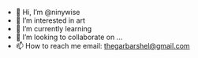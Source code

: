 - 👋 Hi, I’m @ninywise
- 👀 I’m interested in art
- 🌱 I’m currently learning 
- 💞️ I’m looking to collaborate on ...
- 📫 How to reach me email: thegarbarshel@gmail.com

<!---
ninywise/ninywise is a ✨ special ✨ repository because its `README.md` (this file) appears on your GitHub profile.
You can click the Preview link to take a look at your changes.
--->
